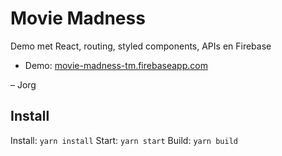 # Movie Madness

Demo met React, routing, styled components, APIs en Firebase

- Demo: [movie-madness-tm.firebaseapp.com](https://movie-madness-tm.firebaseapp.com)

– Jorg

## Install

Install: `yarn install`
Start: `yarn start`
Build: `yarn build`
